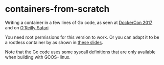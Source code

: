 # containers-from-scratch
Writing a container in a few lines of Go code, as seen at [DockerCon 2017](https://www.youtube.com/watch?v=MHv6cWjvQjM&t=1316s) and on [O'Reilly Safari](https://www.safaribooksonline.com/library/view/how-to-containerize/9781491982310/)

You need root permissions for this version to work. Or you can adapt it to be a rootless container by as shown in [these slides](https://speakerdeck.com/lizrice/rootless-containers-from-scratch). 

Note that the Go code uses some syscall definitions that are only available when building with GOOS=linux.
